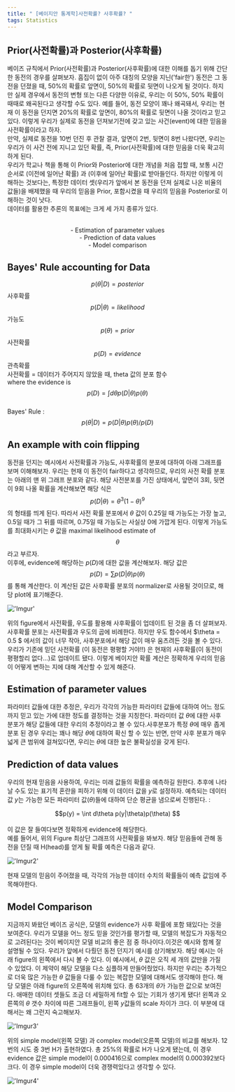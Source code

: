 ```yaml
---
title: " [베이지안 통계학]사전확률? 사후확률? "
tags: Statistics
---
```


## Prior(사전확률)과 Posterior(사후확률)
베이즈 규칙에서 Prior(사전확률)과 Posterior(사후확률)에 대한 이해를 돕기 위해 간단한 동전의 경우를 살펴보자. 흠집이 없이 아주 대칭의 모양을 지닌('fair한') 동전은 그 동전을 던졌을 때, 50%의 확률로 앞면이, 50%의 확률로 뒷면이 나오게 될 것이다. 하지만 실제 경우에서 동전의 변형 또는 다른 다양한 이유로, 우리는 이 50%, 50% 확률이 때때로 왜곡된다고 생각할 수도 있다.
예를 들어, 동전 모양이 꽤나 왜곡돼서, 우리는 현재 이 동전을 던지면 20%의 확률로 앞면이, 80%의 확률로 뒷면이 나올 것이라고 믿고 있다. 이렇게 우리가 실제로 동전을 던져보기전에 갖고 있는 사건(event)에 대한 믿음을 사전확률이라고 하자.<br>
만약, 실제로 동전을 10번 던진 후 관찰 결과, 앞면이 2번, 뒷면이 8번 나왔다면, 우리는 우리가 이 사건 전에 지니고 있던 확률, 즉, Prior(사전확률)에 대한 믿음을 더욱 확고히 하게 된다.<br>
우리가 학교나 책을 통해 이 Prior와 Posterior에 대한 개념을 처음 접할 때, 보통 시간 순서로 (이전에 일어난 확률) 과 (이후에 일어난 확률)로 받아들인다. 하지만 이렇게 이해하는 것보다는, 특정한 데이터 셋(우리가 앞에서 본 동전을 던져 실제로 나온 비율의 값들)을 배제했을 때 우리의 믿음을 Prior, 포함시켰을 때 우리의 믿음을 Posterior로 이해하는 것이 낫다.<br>
데이터를 활용한 추론의 목표에는 크게 세 가지 종류가 있다.
<center><br>
- Estimation of parameter values<br>
- Prediction of data values<br>
- Model comparison<br>
</center>

## Bayes' Rule accounting for Data
$$p(\theta|D) = posterior$$ 사후확률<br>
$$p(D|\theta) = likelihood$$ 가능도<br>
$$p(\theta) = prior$$ 사전확률<br>
$$p(D) = evidence$$ 관측확률<br>
사전확률 = 데이터가 주어지지 않았을 때, theta 값의 분포 함수<br>
where the evidence is $$p(D) = \int d\theta p(D|\theta)p(\theta) $$<br>
Bayes' Rule : $$p(\theta|D) = p(D|\theta)p(\theta)/p(D)$$

## An example with coin flipping
동전을 던지는 예시에서 사전확률과 가능도, 사후확률의 분포에 대하여 아래 그래프를 보며 이해해보자. 우리는 현재 이 동전이 fair하다고 생각하므로, 우리의 사전 확률 분포는 아래의 맨 위 그래프 분포와 같다. 해당 사전분포를 가진 상태에서, 앞면이 3회, 뒷면이 9회 나올 확률을 계산해보면 해당 식은 $$p(D|\theta) = {\theta}^3(1-\theta)^9$$ 의 형태를 띄게 된다. 따라서 사전 확률 분포에서 $\theta$ 값이 0.25일 때 가능도는 가장 높고, 0.5일 때가 그 뒤를 따르며, 0.75일 때 가능도는 사실상 0에 가깝게 된다. 이렇게 가능도를 최대화시키는 $\theta$ 값을 maximal likelihood estimate of  $$\theta$$라고 부르자.<br>
이후에, evidence에 해당하는 $p(D)$에 대한 값을 계산해보자. 해당 값은 $$p(D) = \sum p(D|\theta)p(\theta)$$ 를 통해 계산한다. 이 계산된 값은 사후확률 분포의 normalizer로 사용될 것이므로, 해당 plot에 표기해준다.

!['Imgur'](https://imgur.com/Kmd35Rn.png)

위의 figure에서 사전확률, 우도를 활용해 사후확률이 업데이트 된 것을 좀 더 살펴보자. 사후확률 분포는 사전확률과 우도의 곱에 비례한다. 하지만 우도 함수에서 $\theta = 0.5 $ 에서의 값이 너무 작아, 사후분포에서 해당 값이 매우 움츠려든 것을 볼 수 있다. 우리가 기존에 믿던 사전확률 (이 동전은 평평할 거야!!) 은 현재의 사후확률(이 동전이 평평할리 없다...)로 업데이트 됐다. 이렇게 베이지안 확률 계산은 정확하게 우리의 믿음이 어떻게 변하는 지에 대해 계산할 수 있게 해준다.

## Estimation of parameter values
파라미터 값들에 대한 추정은, 우리가 각각의 가능한 파라미터 값들에 대하여 어느 정도 까지 믿고 있는 가에 대한 정도를 결정하는 것을 지칭한다. 파라미터 값 $\theta$에 대한 사후 분포가 해당 값들에 대한 우리의 추정이라고 볼 수 있다.사후분포가 특정 $\theta$에 매우 좁게 분포 된 경우 우리는 꽤나 해당 $\theta$에 대하여 확신 할 수 있는 반면, 만약 사후 분포가 매우 넓게 큰 범위에 걸쳐있다면, 우리는 $\theta$에 대한 높은 불확실성을 갖게 된다.

## Prediction of data values
우리의 현재 믿음을 사용하여, 우리는 미래 값들의 확률을 예측하길 원한다. 추후에 나타날 수도 있는 표기적 혼란을 피하기 위해 이 데이터 값을 $y$로 설정하자. 예측되는 데이터 값 $y$는 가능한 모든 파라미터 값($\theta$)들에 대하여 단순 평균을 냄으로써 진행된다. :<br>
<center> $$p(y) = \int d\theta p(y|\theta)p(\theta) $$ </center><br>
이 값은 잘 들여다보면 정확하게 evidence에 해당한다.<br>
예를 들어서, 위의 Figure 최상단 그래프의 사전확률을 봐보자. 해당 믿음들에 관해 동전을 던질 때 H(head)를 얻게 될 확률 예측은 다음과 같다.

!['Imgur2'](https://imgur.com/utLTyYj.png)

현재 모델의 믿음이 주어졌을 때, 각각의 가능한 데이터 수치의 확률들이 예측 값임에 주목해야한다.
## Model Comparison
지금까지 봐왔던 베이즈 공식은, 모델의 evidence가 사후 확률에 포함 돼있다는 것을 보여준다. 우리가 모델을 어느 정도 믿을 것인가를 평가할 때, 모델의 복잡도가 자동적으로 고려된다는 것이 베이지안 모델 비교의 좋은 점 중 하나이다.이것은 예시와 함께 잘 설명될 수 있다. 우리가 앞에서 다뤘던 동전 던지기 예시를 상기해보자. 해당 예시는 아래 figure의 왼쪽에서 다시 볼 수 있다. 이 예시에서, $\theta$ 값은 오직 세 개의 값만을 가질 수 있었다. 이 제약이 해당 모델을 다소 심플하게 만들어줬었다. 하지만 우리는 추가적으로 더욱 많은 가능한 $\theta$ 값들을 다룰 수 있는 복잡한 모델에 대해서도 생각해야 한다. 해당 모델은 아래 figure의 오른쪽에 위치해 있다. 총 63개의 $\theta$가 가능한 값으로 보여진다. 애매한 데이터 셋들도 조금 더 세밀하게 fit할 수 있는 기회가 생기게 됐다! 왼쪽과 오른쪽의 $\theta$ 갯수 차이에 따른 그래프들이, 왼쪽 $y$값들의 scale 차이가 크다. 이 부분에 대해서는 왜 그런지 숙고해보자.

!['Imgur3'](https://imgur.com/LxmxPaj.png)

위의 simple model(왼쪽 모델) 과 complex model(오른쪽 모델)의 비교를 해보자. 12번의 시도 중 3번 H가 출현하였다. 총 25%의 확률로 H가 나오게 됐는데, 이 경우 evidence 값은 simple model이 0.000416으로 complex model의 0.000392보다 크다. 이 경우 simple model이 더욱 경쟁력있다고 생각할 수 있다.

!['Imgur4'](https://imgur.com/bnrmlka.png)
